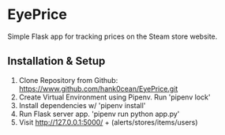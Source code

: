 # EyePrice
Simple Flask app for tracking prices on the Steam store website.

## Installation & Setup
1. Clone Repository from Github: https://www.github.com/hank0cean/EyePrice.git
2. Create Virtual Environment using Pipenv. Run 'pipenv lock'
3. Install dependencies w/ 'pipenv install'
4. Run Flask server app. 'pipenv run python app.py'
5. Visit http://127.0.0.1:5000/ + (alerts/stores/items/users)
